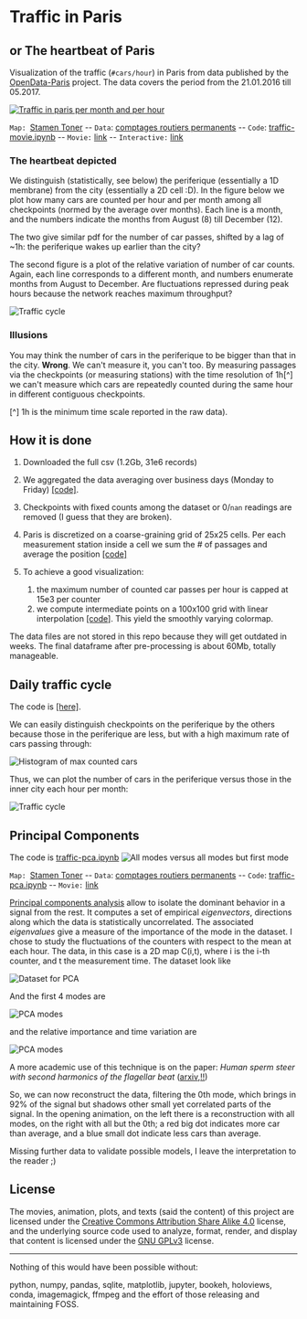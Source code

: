 # Traffic in Paris
## or The heartbeat of Paris

Visualization of the traffic (`#cars/hour`) in Paris from data published by the [OpenData-Paris](https://opendata.paris.fr) project.
The data covers the period from the 21.01.2016  till 05.2017.

[![Traffic in paris per month and per hour](movies/traffic_25.gif  "Traffic in paris per month and per hour")](movies/traffic_25.webm)

`Map: `[Stamen Toner](http://maps.stamen.com/toner/) -- `Data`: [comptages routiers permanents](https://opendata.paris.fr/explore/dataset/comptages-routiers-permanents/table/) -- `Code`: [traffic-movie.ipynb](https://nbviewer.jupyter.org/github/astyonax/heartbeat-traffic/blob/master/traffic-movie.ipynb) -- `Movie:` [link](movies/traffic_25.webm) -- `Interactive:` [link](https://nbviewer.jupyter.org/github/astyonax/heartbeat-traffic/blob/master/traffic-interactive.ipynb)

### The heartbeat depicted

We distinguish (statistically, see below) the periferique (essentially a 1D membrane) from the city (essentially a 2D cell :D).
In the figure below we plot how many cars are counted per hour and per month among all checkpoints (normed by the average over months). Each line is a month, and the numbers indicate the months from August (8) till December (12).

The two give similar pdf for the number of car passes, shifted by a lag of ~1h: the periferique wakes up earlier than the city?

The second figure is a plot of the relative variation of number of car counts. Again, each line corresponds to a different month, and numbers enumerate months from August to December. Are fluctuations repressed during peak hours because the network reaches maximum throughput?

![Traffic cycle](figures/perifvscity.png)

### Illusions

You may think  the number of cars in the periferique to be bigger than that in the city. **Wrong**. We can't measure it, you can't too. By measuring  passages via the checkpoints (or measuring stations) with the time resolution of 1h[^] we can't measure  which cars are repeatedly counted during the same hour in different contiguous checkpoints.

[^] 1h is the minimum time scale reported in the raw data).

## How it is done

1. Downloaded the full csv (1.2Gb, 31e6 records)

1. We aggregated the data averaging over business days (Monday to Friday) [[code]](https://nbviewer.jupyter.org/github/astyonax/heartbeat-traffic/blob/master/raw%20csv%20to%20aggregates.ipynb).

2. Checkpoints with fixed counts among the dataset or 0/`nan` readings are removed (I guess that they are broken).
2. Paris is discretized on a coarse-graining grid of 25x25 cells. Per each measurement station inside a cell we sum the # of passages and  average the position [[code]](preprocess_aggregates.py)

3. To achieve a good visualization:
	1.  the maximum number of counted car passes per hour is capped at 15e3 per counter
	2. we compute intermediate points on a 100x100 grid with linear interpolation [[code]](https://nbviewer.jupyter.org/github/astyonax/heartbeat-traffic/blob/master/traffic-movie.ipynb). This yield the smoothly varying colormap.

The data files are not stored in this repo because they will get outdated in weeks. The final dataframe after pre-processing is about 60Mb, totally manageable.


## Daily traffic cycle
The code is [[here]](https://nbviewer.jupyter.org/github/astyonax/heartbeat-traffic/blob/master/traffic-cycles.ipynb).

We can easily distinguish checkpoints on the periferique by the others because those in the periferique are less, but with a high maximum rate of cars passing through:

![Histogram of max counted cars](figures/histogram_counts.png)

Thus, we can plot the number of cars in the periferique versus those in the inner city each hour per month:

![Traffic cycle](figures/perifvscity.png)

## Principal Components
The code is [traffic-pca.ipynb](https://nbviewer.jupyter.org/github/astyonax/heartbeat-traffic/blob/master/traffic-pca.ipynb)
![All modes versus all modes but first mode](movies/pca.gif)

`Map: `[Stamen Toner](http://maps.stamen.com/toner/) -- `Data`: [comptages routiers permanents](https://opendata.paris.fr/explore/dataset/comptages-routiers-permanents/table/) -- `Code`: [traffic-pca.ipynb](https://nbviewer.jupyter.org/github/astyonax/heartbeat-traffic/blob/master/traffic-pca.ipynb) -- `Movie:` [link](movies/pca.webm)


[Principal components analysis](http://sebastianraschka.com/Articles/2014_pca_step_by_step.html) allow to isolate the dominant behavior in a signal from the rest. It computes a set of empirical _eigenvectors_, directions along which the data is statistically uncorrelated. The associated _eigenvalues_ give a measure of the importance of the mode in the dataset. I chose to study the fluctuations of the counters with respect to the mean at each hour.
The data, in this case is a 2D map C(i,t), where i is the i-th counter, and t the measurement time.
The dataset look like

![Dataset for PCA](figures/pca_norm_time.png)

And the first 4 modes are

![PCA modes](figures/map_modes.png)

and the relative importance and time variation are

![PCA modes](figures/pca_norm_ampli.png)

A more academic use of this technique is on the paper: _Human sperm steer with second harmonics of the flagellar beat_ ([arxiv](https://arxiv.org/abs/1703.07705),[!!](??))

So, we can now reconstruct the data, filtering the 0th mode, which brings in 92% of the signal but shadows other small yet correlated parts of the signal.
In the opening animation, on the left there is a reconstruction with all modes, on the right with all but the 0th; a red big dot  indicates more car than average, and a blue small dot indicate less cars than average.

Missing further data to validate possible models, I leave the interpretation to the reader ;)



## License
The movies, animation, plots, and texts (said the content) of this project are licensed under the [Creative Commons Attribution Share Alike 4.0](https://creativecommons.org/licenses/by-sa/4.0/) license, and the underlying source code used to analyze, format, render, and display that content is licensed under the [GNU GPLv3](http://www.gnu.org/licenses/gpl-3.0.txt) license.

----

Nothing of this would have been possible without:

python, numpy, pandas, sqlite, matplotlib, jupyter, bookeh, holoviews, conda, imagemagick, ffmpeg and the effort of those releasing and maintaining FOSS.

